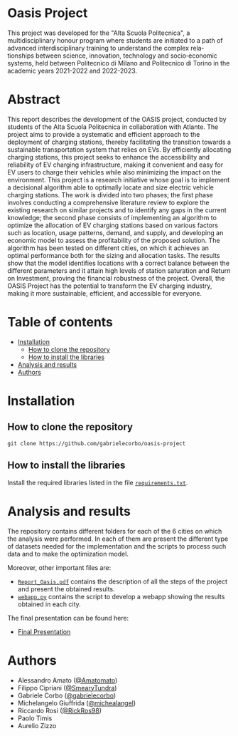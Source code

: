 <!-- omit from toc -->
# Oasis Project

This project was developed for the "Alta Scuola Politecnica", a multidisciplinary honour program where students are initiated to a path of advanced interdisciplinary training to understand the complex rela‑
tionships between science, innovation, technology and socio‑economic systems, held between Politecnico di Milano and Politecnico di Torino in the academic years 2021-2022 and 2022-2023.

# Abstract

This report describes the development of the OASIS project, conducted by
students of the Alta Scuola Politecnica in collaboration with Atlante. The
project aims to provide a systematic and efficient approach to the deployment
of charging stations, thereby facilitating the transition towards a sustainable
transportation system that relies on EVs. By efficiently allocating charging
stations, this project seeks to enhance the accessibility and reliability of EV
charging infrastructure, making it convenient and easy for EV users to charge
their vehicles while also minimizing the impact on the environment. This
project is a research initiative whose goal is to implement a decisional algorithm
able to optimally locate and size electric vehicle charging stations. The work
is divided into two phases; the first phase involves conducting a comprehensive
literature review to explore the existing research on similar projects and to
identify any gaps in the current knowledge; the second phase consists of
implementing an algorithm to optimize the allocation of EV charging stations
based on various factors such as location, usage patterns, demand, and supply,
and developing an economic model to assess the profitability of the proposed
solution. The algorithm has been tested on different cities, on which it achieves
an optimal performance both for the sizing and allocation tasks. The results
show that the model identifies locations with a correct balance between the
different parameters and it attain high levels of station saturation and Return
on Investment, proving the financial robustness of the project. Overall, the
OASIS Project has the potential to transform the EV charging industry,
making it more sustainable, efficient, and accessible for everyone.

<!-- omit from toc -->
# Table of contents

- [Installation](#installation)
  - [How to clone the repository](#how-to-clone-the-repository)
  - [How to install the libraries](#how-to-install-the-libraries)
- [Analysis and results](#analysis-and-results)
- [Authors](#authors)

# Installation

## How to clone the repository

```
git clone https://github.com/gabrielecorbo/oasis-project
```

## How to install the libraries

Install the required libraries listed in the file [`requirements.txt`](./requirements.txt).

# Analysis and results

The repository contains different folders for each of the 6 cities on which the analysis were performed. In each of them are present the different type of datasets needed for the implementation and the scripts to process such data and to make the optimization model.

Moreover, other important files are:

- [`Report_Oasis.pdf`](./Report_Oasis.pdf) contains the description of all the steps of the project and present the obtained results.
- [`webapp.py`](./webapp.py) contains the script to develop a webapp showing the results obtained in each city.

The final presentation can be found here:

- [Final Presentation](./OASIS%20Final%20Presentation.pptx)

# Authors

- Alessandro Amato ([@Amatomato](https://www.github.com/Amatomato))
- Filippo Cipriani ([@SmearyTundra](https://www.github.com/SmearyTundra))
- Gabriele Corbo ([@gabrielecorbo](https://www.github.com/gabrielecorbo))
- Michelangelo Giuffrida ([@michealangel](https://www.github.com/michealangel))
- Riccardo Rosi ([@RickRos98](https://www.github.com/RickRos98))
- Paolo Timis
- Aurelio Zizzo





